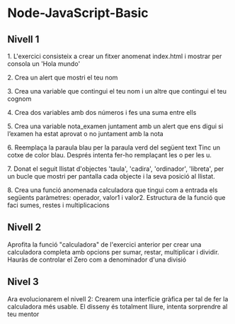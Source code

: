 # Node-JavaScript-Basic
<h2>Nivell 1</h2>
<p>1. L'exercici consisteix a crear un fitxer anomenat index.html i mostrar per consola un 'Hola mundo'</p>
<p>2. Crea un alert que mostri el teu nom</p>
<p>3. Crea una variable que contingui el teu nom i un altre que contingui el teu cognom</p>
<p>4. Crea dos variables amb dos números i fes una suma entre ells</p>
<p>5. Crea una variable nota_examen juntament amb un alert que ens digui si l’examen ha estat aprovat o no juntament amb la nota</p>
<p>6. Reemplaça la paraula blau per la paraula verd del següent text Tinc un cotxe de color blau. Després intenta fer-ho remplaçant les o per les u.</p>
<p>7. Donat el seguit llistat d'objectes 'taula', 'cadira', 'ordinador', 'libreta', per un bucle que mostri per pantalla cada objecte i la seva posició al llistat.</p>
<p>8. Crea una funció anomenada calculadora que tingui com a entrada els següents paràmetres: operador, valor1 i valor2.
Estructura de la funció que faci sumes, restes i multiplicacions</p>

<h2>Nivell 2</h2>
<p>Aprofita la funció "calculadora" de l'exercici anterior per crear una calculadora completa amb opcions per sumar, restar, multiplicar i dividir. Hauràs de controlar el Zero com a denominador d'una divisió</p>
<h2>Nivel 3</h3>
<p>Ara evolucionarem el nivell 2: Crearem una interfície gràfica per tal de fer la calculadora més usable. El disseny és totalment lliure, intenta sorprendre al teu mentor</p>